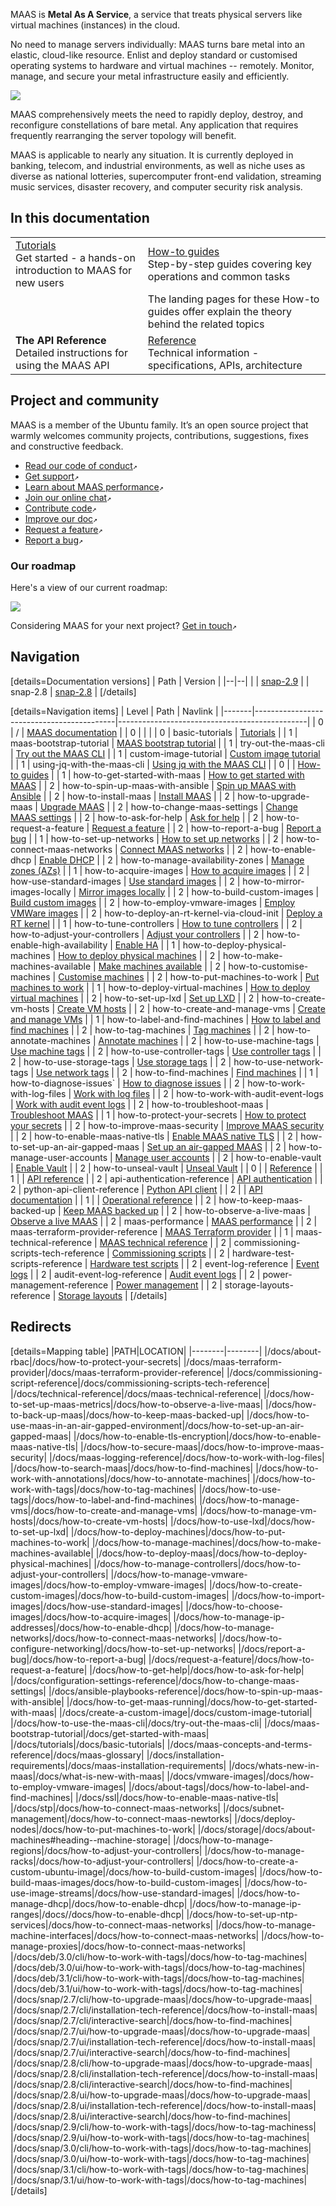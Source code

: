 <!-- "MAAS documentation" -->
MAAS is **Metal As A Service**, a service that treats physical servers like virtual machines (instances) in the cloud.

No need to manage servers individually: MAAS turns bare metal into an elastic, cloud-like resource. Enlist and deploy standard or customised operating systems to hardware and virtual machines -- remotely.  Monitor, manage, and secure your metal infrastructure easily and efficiently.

<a href="https://discourse.maas.io/uploads/default/original/1X/18456dbd3fbfec14eddd044816fd0719692282da.jpeg" target = "_blank"><img src="https://discourse.maas.io/uploads/default/original/1X/18456dbd3fbfec14eddd044816fd0719692282da.jpeg"></a>

MAAS comprehensively meets the need to rapidly deploy, destroy, and reconfigure constellations of bare metal.  Any application that requires frequently rearranging the server topology will benefit.

MAAS is applicable to nearly any situation.  It is currently deployed in banking, telecom, and industrial environments, as well as niche uses as diverse as national lotteries, supercomputer front-end validation, streaming music services, disaster recovery, and computer security risk analysis.

## In this documentation

|                                                                                                      |                                                                                             |
|------------------------------------------------------------------------------------------------------|---------------------------------------------------------------------------------------------|
| [Tutorials](/t/6140)</br>  Get started - a hands-on introduction to MAAS for new users </br> | [How-to guides](/t/6142) </br> Step-by-step guides covering key operations and common tasks |
| | The landing pages for these How-to guides offer explain the theory behind the related topics |
| **The API Reference** </br> Detailed instructions for using the MAAS API                   | [Reference](/t/6143) </br> Technical information - specifications, APIs, architecture       |


## Project and community

MAAS is a member of the Ubuntu family. It’s an open source project that warmly welcomes community projects, contributions, suggestions, fixes and constructive feedback.

- [Read our code of conduct](https://ubuntu.com/community/code-of-conduct)`↗`
- [Get support](https://maas.io/docs/how-to-contact-us)`↗`
- [Learn about MAAS performance](https://maas.io/docs/maas-performance)`↗`
- [Join our online chat](https://discourse.maas.io)`↗`
- [Contribute code](https://launchpad.net/maas)`↗`
- [Improve our doc](https://maas.io/docs/how-to-help-improve-the-doc)`↗`
- [Request a feature](https://maas.io/docs/request-a-feature)`↗`
- [Report a bug](https://maas.io/docs/report-a-bug)`↗`

### Our roadmap

Here's a view of our current roadmap:

<a href="https://discourse.maas.io/uploads/default/original/2X/6/6cb3381fd1cfb2f3a871c281e118d2b94ee05bf1.jpeg" target = "_blank"><img src="https://discourse.maas.io/uploads/default/original/2X/6/6cb3381fd1cfb2f3a871c281e118d2b94ee05bf1.jpeg"></a>

Considering MAAS for your next project? [Get in touch](https://maas.io/docs/how-to-contact-us)`↗`

<!-- nohtml begin-nohtml -->
## Navigation

[details=Documentation versions]
| Path | Version |
|--|--|
|  | [snap-2.9](/t/unlisted-docs-testing/4315) |
| snap-2.8 | [snap-2.8](/t/unlisted-docs-testing-snap-2-8/4668) |
[/details]

[details=Navigation items]
| Level | Path                                      | Navlink                                       |
|-------|-------------------------------------------|-----------------------------------------------|
| 0     | /                                         | [MAAS documentation](/t/-/6662)               |
| 0     |                                           |                                               |
| 0     | basic-tutorials                           | [Tutorials](/t/-/6140)                        |
| 1     | maas-bootstrap-tutorial                   | [MAAS bootstrap tutorial](/t/-/5092)          |
| 1     | try-out-the-maas-cli                      | [Try out the MAAS CLI](/t/-/5236)             |
| 1     | custom-image-tutorial                     | [Custom image tutorial](/t/-/6102)            |
| 1     | using-jq-with-the-maas-cli                | [Using jq with the MAAS CLI](/t/-/6027)       |
| 0     |                                           | [How-to guides](/t/-/6202)                    |
| 1     | how-to-get-started-with-maas              | [How to get started with MAAS](/t/-/6202)     |
| 2     | how-to-spin-up-maas-with-ansible          | [Spin up MAAS with Ansible](/t/-/6367)        |
| 2     | how-to-install-maas                       | [Install MAAS](/t/-/5128)                     |
| 2     | how-to-upgrade-maas                       | [Upgrade MAAS](/t/how-to-upgrade-maas/5436)   |
| 2     | how-to-change-maas-settings               | [Change MAAS settings](/t/-/6347)             |
| 2     | how-to-ask-for-help                       | [Ask for help](/t/-/5428)                     |
| 2     | how-to-request-a-feature                  | [Request a feature](/t/-/4447)                |
| 2     | how-to-report-a-bug                       | [Report a bug](/t/-/4446)                     |
| 1     | how-to-set-up-networks                    | [How to set up networks](/t/-/6174)           |
| 2     | how-to-connect-maas-networks              | [Connect MAAS networks](/t/-/5164)            |
| 2     | how-to-enable-dhcp                        | [Enable DHCP](/t/-/5132)                      |
| 2     | how-to-manage-availability-zones          | [Manage zones (AZs)](/t/-/5152)               |
| 1     | how-to-acquire-images                     | [How to acquire images](/t/-/6192)            |
| 2     | how-use-standard-images                   | [Use standard images](/t/-/5124)              |
| 2     | how-to-mirror-images-locally              | [Mirror images locally](/t/-/5927)            |
| 2     | how-to-build-custom-images                | [Build custom images](/t/-/5104)              |
| 2     | how-to-employ-vmware-images               | [Employ VMWare images](/t/-/5144)             |
| 2     | how-to-deploy-an-rt-kernel-via-cloud-init | [Deploy a RT kernel](/t/-/6658)               |
| 1     | how-to-tune-controllers                   | [How to tune controllers](/t/-/6498)          |
| 2     | how-to-adjust-your-controllers            | [Adjust your controllers](/t/-/5172)          |
| 2     | how-to-enable-high-availability           | [Enable HA](/t/-/5120)                        |
| 1     | how-to-deploy-physical-machines           | [How to deploy physical machines](/t/-/6193)  |
| 2     | how-to-make-machines-available            | [Make machines available](/t/-/5160)          |
| 2     | how-to-customise-machines                 | [Customise machines](/t/-/5108)               |
| 2     | how-to-put-machines-to-work               | [Put machines to work](/t/-/5112)             |
| 1     | how-to-deploy-virtual-machines            | [How to deploy virtual machines](/t/-/6500)   |
| 2     | how-to-set-up-lxd                         | [Set up LXD](/t/-/5208)                       |
| 2     | how-to-create-vm-hosts                    | [Create VM hosts](/t/-/5140)                  |
| 2     | how-to-create-and-manage-vms              | [Create and manage VMs](/t/-/5148)            |
| 1     | how-to-label-and-find-machines            | [How to label and find machines](/t/-/6200)   |
| 2     | how-to-tag-machines                       | [Tag machines](/t/-/5928)                     |
| 2     | how-to-annotate-machines                  | [Annotate machines](/t/-/5929)                |
| 2     | how-to-use-machine-tags                   | [Use machine tags](/t/-/5224)                 |
| 2     | how-to-use-controller-tags                | [Use controller tags](/t/-/5216)              |
| 2     | how-to-use-storage-tags                   | [Use storage tags](/t/-/5232)                 |
| 2     | how-to-use-network-tags                   | [Use network tags](/t/-/5228)                 |
| 2     | how-to-find-machines                      | [Find machines](/t/-/5192)                    |
| 1     | how-to-diagnose-issues`                   | [How to diagnose issues](/t/-/6510)           |
| 2     | how-to-work-with-log-files                | [Work with log files](/t/-/5240)              |
| 2     | how-to-work-with-audit-event-logs         | [Work with audit event logs](/t/-/5987)       |
| 2     | how-to-troubleshoot-maas                  | [Troubleshoot MAAS](/t/-/5333)                |
| 1     | how-to-protect-your-secrets               | [How to protect your secrets](/t/-/6503)      |
| 2     | how-to-improve-maas-security              | [Improve MAAS security](/t/-/5196)            |
| 2     | how-to-enable-maas-native-tls             | [Enable MAAS native TLS](/t/-/5116)           |
| 2     | how-to-set-up-an-air-gapped-maas          | [Set up an air-gapped MAAS](/t/-/5212)        |
| 2     | how-to-manage-user-accounts               | [Manage user accounts](/t/-/5184)             |
| 2     | how-to-enable-vault                       | [Enable Vault](/t/-/6501)                     |
| 2     | how-to-unseal-vault                       | [Unseal Vault](/t/-/6502)                     |
| 0     |                                           | [Reference](/t/-/6502)                        |
| 1     |                                           | [API reference](/t/-/6502)                    |
| 2     | api-authentication-reference              | [API authentication](/t/-/5060)               |
| 2     | python-api-client-reference               | [Python API client](/t/-/5404)                |
| 2     |                                           | [API documentation](https://maas.io/docs/api) |
| 1     |                                           | [Operational reference](/t/-/5404)            |
| 2     | how-to-keep-maas-backed-up                | [Keep MAAS backed up](/t/-/5096)              |
| 2     | how-to-observe-a-live-maas                | [Observe a live MAAS](/t/-/5204)              |
| 2     | maas-performance                          | [MAAS performance](/t/-/6178)                 |
| 2     | maas-terraform-provider-reference         | [MAAS Terraform provider](/t/-/6327)          |
| 1     | maas-technical-reference                  | [MAAS technical reference](/t/-/6203)         |
| 2     | commissioning-scripts-tech-reference      | [Commissioning scripts](/t/-/6605)            |
| 2     | hardware-test-scripts-reference           | [Hardware test scripts](/t/-/5392)            |
| 2     | event-log-reference                       | [Event logs](/t/-/5252)                       |
| 2     | audit-event-log-reference                 | [Audit event logs](/t/-/5256)                 |
| 2     | power-management-reference                | [Power management](/t/-/5246)                 |
| 2     | storage-layouts-reference                 | [Storage layouts](/t/-/5973)                  |
[/details]

## Redirects

[details=Mapping table]
|PATH|LOCATION|
|--------|--------|
|/docs/about-rbac|/docs/how-to-protect-your-secrets|
|/docs/maas-terraform-provider|/docs/maas-terraform-provider-reference|
|/docs/commissioning-script-reference|/docs/commissioning-scripts-tech-reference|
|/docs/technical-reference|/docs/maas-technical-reference|
|/docs/how-to-set-up-maas-metrics|/docs/how-to-observe-a-live-maas|
|/docs/how-to-back-up-maas|/docs/how-to-keep-maas-backed-up|
|/docs/how-to-use-maas-in-an-air-gapped-environment|/docs/how-to-set-up-an-air-gapped-maas|
|/docs/how-to-enable-tls-encryption|/docs/how-to-enable-maas-native-tls|
|/docs/how-to-secure-maas|/docs/how-to-improve-maas-security|
|/docs/maas-logging-reference|/docs/how-to-work-with-log-files|
|/docs/how-to-search-maas|/docs/how-to-find-machines|
|/docs/how-to-work-with-annotations|/docs/how-to-annotate-machines|
|/docs/how-to-work-with-tags|/docs/how-to-tag-machines|
|/docs/how-to-use-tags|/docs/how-to-label-and-find-machines|
|/docs/how-to-manage-vms|/docs/how-to-create-and-manage-vms|
|/docs/how-to-manage-vm-hosts|/docs/how-to-create-vm-hosts|
|/docs/how-to-use-lxd|/docs/how-to-set-up-lxd|
|/docs/how-to-deploy-machines|/docs/how-to-put-machines-to-work|
|/docs/how-to-manage-machines|/docs/how-to-make-machines-available|
|/docs/how-to-deploy-maas|/docs/how-to-deploy-physical-machines|
|/docs/how-to-manage-controllers|/docs/how-to-adjust-your-controllers|
|/docs/how-to-manage-vmware-images|/docs/how-to-employ-vmware-images|
|/docs/how-to-create-custom-images|/docs/how-to-build-custom-images|
|/docs/how-to-import-images|/docs/how-use-standard-images|
|/docs/how-to-choose-images|/docs/how-to-acquire-images|
|/docs/how-to-manage-ip-addresses|/docs/how-to-enable-dhcp|
|/docs/how-to-manage-networks|/docs/how-to-connect-maas-networks|
|/docs/how-to-configure-networking|/docs/how-to-set-up-networks|
|/docs/report-a-bug|/docs/how-to-report-a-bug|
|/docs/request-a-feature|/docs/how-to-request-a-feature|
|/docs/how-to-get-help|/docs/how-to-ask-for-help| 
|/docs/configuration-settings-reference|/docs/how-to-change-maas-settings|
|/docs/ansible-playbooks-reference|/docs/how-to-spin-up-maas-with-ansible|
|/docs/how-to-get-maas-running|/docs/how-to-get-started-with-maas|
|/docs/create-a-custom-image|/docs/custom-image-tutorial|
|/docs/how-to-use-the-maas-cli|/docs/try-out-the-maas-cli|
|/docs/maas-bootstrap-tutorial|/docs/get-started-with-maas|
|/docs/tutorials|/docs/basic-tutorials|
|/docs/maas-concepts-and-terms-reference|/docs/maas-glossary|
|/docs/installation-requirements|/docs/maas-installation-requirements|
|/docs/whats-new-in-maas|/docs/what-is-new-with-maas|
|/docs/vmware-images|/docs/how-to-employ-vmware-images|
|/docs/about-tags|/docs/how-to-label-and-find-machines|
|/docs/ssl|/docs/how-to-enable-maas-native-tls|
|/docs/stp|/docs/how-to-connect-maas-networks|
|/docs/subnet-management|/docs/how-to-connect-maas-newtorks|
|/docs/deploy-nodes|/docs/how-to-put-machines-to-work|
|/docs/storage|/docs/about-machines#heading--machine-storage|
|/docs/how-to-manage-regions|/docs/how-to-adjust-your-controllers|
|/docs/how-to-manage-racks|/docs/how-to-adjust-your-controllers|
|/docs/how-to-create-a-custom-ubuntu-image|/docs/how-to-build-custom-images|
|/docs/how-to-build-maas-images/docs/how-to-build-custom-images|
|/docs/how-to-use-image-streams|/docs/how-use-standard-images|
|/docs/how-to-manage-dhcp|/docs/how-to-enable-dhcp|
|/docs/how-to-manage-ip-ranges|/docs//docs/how-to-enable-dhcp|
|/docs/how-to-set-up-ntp-services|/docs/how-to-connect-maas-networks|
|/docs/how-to-manage-machine-interfaces|/docs/how-to-connect-maas-networks|
|/docs/how-to-manage-proxies|/docs/how-to-connect-maas-networks|
|/docs/deb/3.0/cli/how-to-work-with-tags|/docs/how-to-tag-machines|
|/docs/deb/3.0/ui/how-to-work-with-tags|/docs/how-to-tag-machines|
|/docs/deb/3.1/cli/how-to-work-with-tags|/docs/how-to-tag-machines|
|/docs/deb/3.1/ui/how-to-work-with-tags|/docs/how-to-tag-machines|
|/docs/snap/2.7/cli/how-to-upgrade-maas|/docs/how-to-upgrade-maas|
|/docs/snap/2.7/cli/installation-tech-reference|/docs/how-to-install-maas|
|/docs/snap/2.7/cli/interactive-search|/docs/how-to-find-machines|
|/docs/snap/2.7/ui/how-to-upgrade-maas|/docs/how-to-upgrade-maas|
|/docs/snap/2.7/ui/installation-tech-reference|/docs/how-to-install-maas|
|/docs/snap/2.7/ui/interactive-search|/docs/how-to-find-machines|
|/docs/snap/2.8/cli/how-to-upgrade-maas|/docs/how-to-upgrade-maas|
|/docs/snap/2.8/cli/installation-tech-reference|/docs/how-to-install-maas|
|/docs/snap/2.8/cli/interactive-search|/docs/how-to-find-machines|
|/docs/snap/2.8/ui/how-to-upgrade-maas|/docs/how-to-upgrade-maas|
|/docs/snap/2.8/ui/installation-tech-reference|/docs/how-to-install-maas|
|/docs/snap/2.8/ui/interactive-search|/docs/how-to-find-machines|
|/docs/snap/2.9/cli/how-to-work-with-tags|/docs/how-to-tag-machiness|
|/docs/snap/2.9/ui/how-to-work-with-tags|/docs/how-to-tag-machines|
|/docs/snap/3.0/cli/how-to-work-with-tags|/docs/how-to-tag-machines|
|/docs/snap/3.0/ui/how-to-work-with-tags|/docs/how-to-tag-machines|
|/docs/snap/3.1/cli/how-to-work-with-tags|/docs/how-to-tag-machines|
|/docs/snap/3.1/ui/how-to-work-with-tags|/docs/how-to-tag-machines|
[/details]
<!-- nohtml end-nohtml -->
